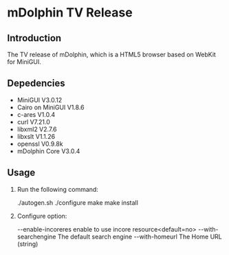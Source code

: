 # mDolphin TV Release

## Introduction

The TV release of mDolphin, which is a HTML5 browser based on WebKit for MiniGUI.

## Depedencies

  * MiniGUI V3.0.12
  * Cairo on MiniGUI V1.8.6
  * c-ares V1.0.4
  * curl V7.21.0
  * libxml2 V2.7.6
  * libxslt V1.1.26
  * openssl V0.9.8k
  * mDolphin Core V3.0.4

## Usage

1. Run the following command:

    ./autogen.sh
    ./configure
    make
    make install

2. Configure option:

    --enable-incoreres      enable to use incore resource<default=no>
    --with-searchengine     The default search engine
    --with-homeurl          The Home URL (string)


